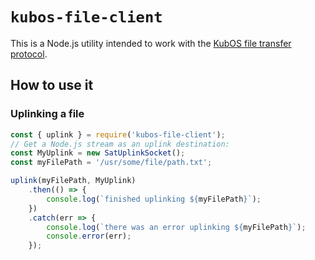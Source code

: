 # `kubos-file-client`

This is a Node.js utility intended to work with the [KubOS file transfer protocol](https://docs.kubos.com/master/1.21.0+4/deep-dive/protocols/file-protocol.html#apis).

## How to use it

### Uplinking a file

```js
const { uplink } = require('kubos-file-client');
// Get a Node.js stream as an uplink destination:
const MyUplink = new SatUplinkSocket();
const myFilePath = '/usr/some/file/path.txt';

uplink(myFilePath, MyUplink)
	.then(() => {
		console.log(`finished uplinking ${myFilePath}`);
	})
	.catch(err => {
		console.log(`there was an error uplinking ${myFilePath}`);
		console.error(err);
	});
```